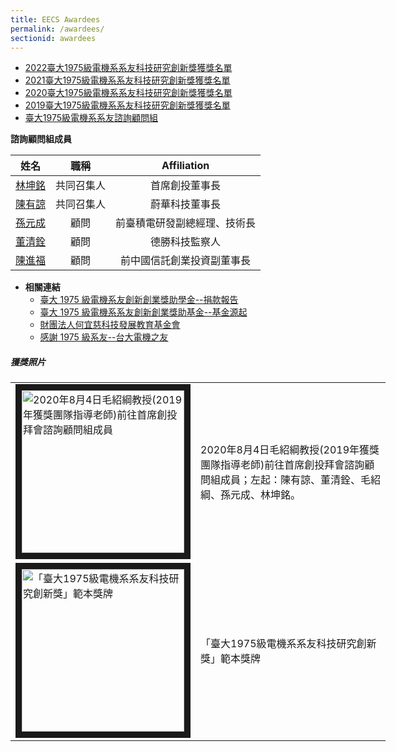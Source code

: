 ```yaml
---
title: EECS Awardees
permalink: /awardees/
sectionid: awardees
---
```


- [2022臺大1975級電機系系友科技研究創新獎獲獎名單](/files/2022臺大1975級電機系系友科技研究創新獎.pdf)
- [2021臺大1975級電機系系友科技研究創新獎獲獎名單](/files/2021臺大1975級電機系系友科技研究創新獎.pdf)
- [2020臺大1975級電機系系友科技研究創新獎獲獎名單](/files/2020臺大1975級電機系系友科技研究創新獎.pdf)
- [2019臺大1975級電機系系友科技研究創新獎獲獎名單](/files/2019臺大1975級電機系系友科技研究創新獎.pdf)
- [臺大1975級電機系系友諮詢顧問組](/files/臺大1975級電機系系友諮詢顧問組_07152020.pdf)

**諮詢顧問組成員**

| 姓名 | 職稱 | Affiliation |
|:-----:|:-----:|:-----:|
| [林坤銘](/classmates/林坤銘/) | 共同召集人 | 首席創投董事長 |
| [陳有諒](/classmates/陳有諒/) | 共同召集人 | 蔚華科技董事長 |
| [孫元成](/classmates/孫元成/) | 顧問 | 前臺積電研發副總經理、技術長 |
| [董清銓](/classmates/董清銓/) | 顧問 | 德勝科技監察人 |
| [陳進福](/classmates/陳進福/) | 顧問 | 前中國信託創業投資副董事長 |

- **相關連結**
  <!--- [「臺大 1975 級電機系友創新創業獎助學金」永續基金](/files/台大1975級電機系友創新創業獎助學金永續基金_11152018.pdf)-->
  - [臺大 1975 級電機系友創新創業獎助學金--捐款報告](/files/台大1975級電機系友創新創業獎助學金_10102018.pdf)
  - [臺大 1975 級電機系系友創新創業獎助基金--基金源起](/files/基金源起_07312020.pdf)
  - [財團法人何宜慈科技發展教育基金會](https://irvingthofoundation.github.io/)
  - [感謝 1975 級系友--台大電機之友](/files/感謝1975級系友-台大電機之友邀稿v2_06012021.pdf)

##### **獲獎照片**

<table style="width: 600px">
  <tr>
   <td>
   <img src="/img/awardee_visit_20200804.jpg"
        alt="2020年8月4日毛紹綱教授(2019年獲獎團隊指導老師)前往首席創投拜會諮詢顧問組成員"
        width="260" border="10" />
   </td>
   <td class="photo-text">
     2020年8月4日毛紹綱教授(2019年獲獎團隊指導老師)前往首席創投拜會諮詢顧問組成員；左起：陳有諒、董清銓、毛紹綱、孫元成、林坤銘。
   </td>
  </tr>
  <tr>
   <td>
   <img src="/img/award_medals.jpg"
        alt="「臺大1975級電機系系友科技研究創新獎」範本獎牌"
        width="260" border="10" />
   </td>
   <td class="photo-text">
     「臺大1975級電機系系友科技研究創新獎」範本獎牌
   </td>
  </tr>
</table>
